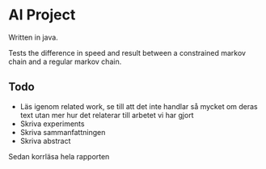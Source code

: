 AI Project
==========

Written in java.

Tests the difference in speed and result between a constrained markov chain and a regular markov chain.

Todo
----
- Läs igenom related work, se till att det inte handlar så mycket om deras text utan mer hur det relaterar till arbetet vi har gjort
- Skriva experiments
- Skriva sammanfattningen
- Skriva abstract

Sedan korrläsa hela rapporten
